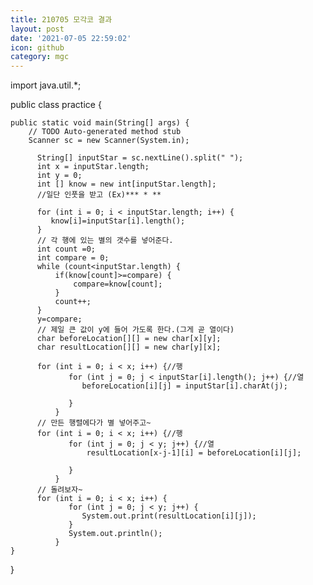 ```yaml
---
title: 210705 모각코 결과
layout: post
date: '2021-07-05 22:59:02'
icon: github
category: mgc
---
```


import java.util.*;

public class practice {

	public static void main(String[] args) {
		// TODO Auto-generated method stub
		Scanner sc = new Scanner(System.in);
	      
	      String[] inputStar = sc.nextLine().split(" ");
	      int x = inputStar.length;
	      int y = 0;
	      int [] know = new int[inputStar.length];
	      //일단 인풋을 받고 (Ex)*** * **
	      
	      for (int i = 0; i < inputStar.length; i++) {
	         know[i]=inputStar[i].length();
	      }
	      // 각 행에 있는 별의 갯수를 넣어준다.
	      int count =0;
	      int compare = 0;
	      while (count<inputStar.length) {
	    	  if(know[count]>=compare) {
	    		  compare=know[count];
	    	  } 
	    	  count++;
	      }
	      y=compare;
	      // 제일 큰 값이 y에 들어 가도록 한다.(그게 곧 열이다)
	      char beforeLocation[][] = new char[x][y];
	      char resultLocation[][] = new char[y][x];
	      
	      for (int i = 0; i < x; i++) {//행
	 	         for (int j = 0; j < inputStar[i].length(); j++) {//열
	 	            beforeLocation[i][j] = inputStar[i].charAt(j);
	 	            
	 	         }
	 	      }
	      // 만든 행렬에다가 별 넣어주고~
	      for (int i = 0; i < x; i++) {//행
	 	         for (int j = 0; j < y; j++) {//열
	 	        	 resultLocation[x-j-1][i] = beforeLocation[i][j];
	 	            
	 	         }
	 	      }
	      // 돌려보자~
	      for (int i = 0; i < x; i++) {
		         for (int j = 0; j < y; j++) {
		            System.out.print(resultLocation[i][j]);
		         }
		         System.out.println();
		      }
	}
}
